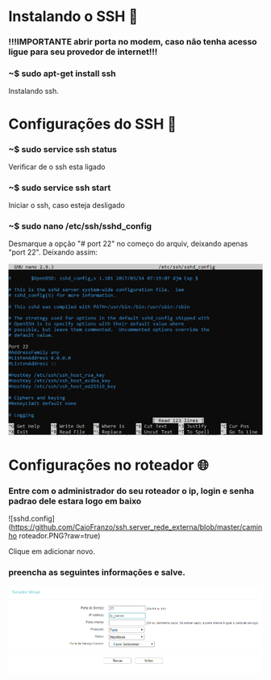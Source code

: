 # Instalando o SSH :dvd:

### !!!IMPORTANTE abrir porta no modem, caso não tenha acesso ligue para seu provedor de internet!!!

### ~$ sudo apt-get install ssh  
Instalando ssh.

# Configurações do SSH :wrench:  
### ~$ sudo service ssh status
Verificar de o ssh esta ligado

### ~$ sudo service ssh start  
Iniciar o ssh, caso esteja desligado  

### ~$ sudo nano /etc/ssh/sshd_config
Desmarque a opção "# port 22" no começo do arquiv, deixando apenas "port 22". Deixando assim:  

![sshd.config](https://github.com/CaioFranzo/ssh.server_rede_externa/blob/master/sshd.PNG?raw=true)  

# Configurações no roteador :globe_with_meridians:  

### Entre com o administrador do seu roteador o ip, login e senha padrao dele estara logo em baixo  

![sshd.config](https://github.com/CaioFranzo/ssh.server_rede_externa/blob/master/caminho roteador.PNG?raw=true)  

Clique em adicionar novo.

### preencha as seguintes informações e salve.  

![sshd.config](https://github.com/CaioFranzo/ssh.server_rede_externa/blob/master/caminho_roteador2.PNG?raw=true)
